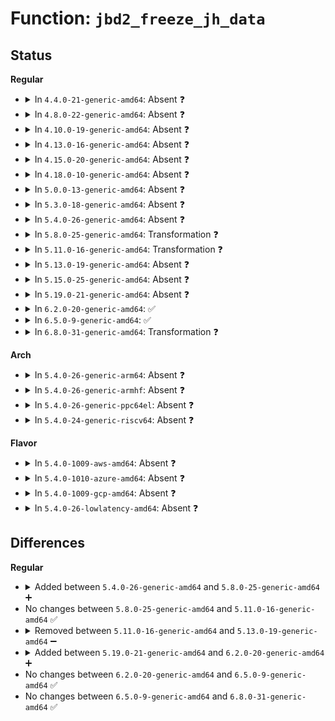 # Function: <code>jbd2_freeze_jh_data</code>

## Status
<b>Regular</b>
<ul>
<li>
<details>
<summary>In <code>4.4.0-21-generic-amd64</code>: Absent ❓</summary>

```json
{
  "name": "jbd2_freeze_jh_data",
  "collision_type": "Unique Static",
  "inline_type": "Full",
  "funcs": [
    {
      "addr": 18446744071581894467,
      "name": "jbd2_freeze_jh_data",
      "external": false,
      "loc": "fs/jbd2/transaction.c:777",
      "file": "fs/jbd2/transaction.c",
      "inline": "not declared, inlined",
      "caller_inline": [
        "fs/jbd2/transaction.c:do_get_write_access"
      ],
      "caller_func": []
    }
  ],
  "symbols": []
}
```
</details>
</li>
<li>
<details>
<summary>In <code>4.8.0-22-generic-amd64</code>: Absent ❓</summary>

```json
{
  "name": "jbd2_freeze_jh_data",
  "collision_type": "Unique Static",
  "inline_type": "Full",
  "funcs": [
    {
      "addr": 18446744071582081881,
      "name": "jbd2_freeze_jh_data",
      "external": false,
      "loc": "fs/jbd2/transaction.c:774",
      "file": "fs/jbd2/transaction.c",
      "inline": "not declared, inlined",
      "caller_inline": [
        "fs/jbd2/transaction.c:do_get_write_access"
      ],
      "caller_func": []
    }
  ],
  "symbols": []
}
```
</details>
</li>
<li>
<details>
<summary>In <code>4.10.0-19-generic-amd64</code>: Absent ❓</summary>

```json
{
  "name": "jbd2_freeze_jh_data",
  "collision_type": "Unique Static",
  "inline_type": "Full",
  "funcs": [
    {
      "addr": 18446744071582171977,
      "name": "jbd2_freeze_jh_data",
      "external": false,
      "loc": "fs/jbd2/transaction.c:776",
      "file": "fs/jbd2/transaction.c",
      "inline": "not declared, inlined",
      "caller_inline": [
        "fs/jbd2/transaction.c:do_get_write_access"
      ],
      "caller_func": []
    }
  ],
  "symbols": []
}
```
</details>
</li>
<li>
<details>
<summary>In <code>4.13.0-16-generic-amd64</code>: Absent ❓</summary>

```json
{
  "name": "jbd2_freeze_jh_data",
  "collision_type": "Unique Static",
  "inline_type": "Full",
  "funcs": [
    {
      "addr": 18446744071582258670,
      "name": "jbd2_freeze_jh_data",
      "external": false,
      "loc": "fs/jbd2/transaction.c:789",
      "file": "fs/jbd2/transaction.c",
      "inline": "not declared, inlined",
      "caller_inline": [
        "fs/jbd2/transaction.c:do_get_write_access"
      ],
      "caller_func": []
    }
  ],
  "symbols": []
}
```
</details>
</li>
<li>
<details>
<summary>In <code>4.15.0-20-generic-amd64</code>: Absent ❓</summary>

```json
{
  "name": "jbd2_freeze_jh_data",
  "collision_type": "Unique Static",
  "inline_type": "Full",
  "funcs": [
    {
      "addr": 18446744071582407705,
      "name": "jbd2_freeze_jh_data",
      "external": false,
      "loc": "fs/jbd2/transaction.c:792",
      "file": "fs/jbd2/transaction.c",
      "inline": "not declared, inlined",
      "caller_inline": [
        "fs/jbd2/transaction.c:do_get_write_access"
      ],
      "caller_func": []
    }
  ],
  "symbols": []
}
```
</details>
</li>
<li>
<details>
<summary>In <code>4.18.0-10-generic-amd64</code>: Absent ❓</summary>

```json
{
  "name": "jbd2_freeze_jh_data",
  "collision_type": "Unique Static",
  "inline_type": "Full",
  "funcs": [
    {
      "addr": 18446744071582598035,
      "name": "jbd2_freeze_jh_data",
      "external": false,
      "loc": "fs/jbd2/transaction.c:788",
      "file": "fs/jbd2/transaction.c",
      "inline": "not declared, inlined",
      "caller_inline": [
        "fs/jbd2/transaction.c:do_get_write_access"
      ],
      "caller_func": []
    }
  ],
  "symbols": []
}
```
</details>
</li>
<li>
<details>
<summary>In <code>5.0.0-13-generic-amd64</code>: Absent ❓</summary>

```json
{
  "name": "jbd2_freeze_jh_data",
  "collision_type": "Unique Static",
  "inline_type": "Full",
  "funcs": [
    {
      "addr": 18446744071582699747,
      "name": "jbd2_freeze_jh_data",
      "external": false,
      "loc": "fs/jbd2/transaction.c:821",
      "file": "fs/jbd2/transaction.c",
      "inline": "not declared, inlined",
      "caller_inline": [
        "fs/jbd2/transaction.c:do_get_write_access"
      ],
      "caller_func": []
    }
  ],
  "symbols": []
}
```
</details>
</li>
<li>
<details>
<summary>In <code>5.3.0-18-generic-amd64</code>: Absent ❓</summary>

```json
{
  "name": "jbd2_freeze_jh_data",
  "collision_type": "Unique Static",
  "inline_type": "Full",
  "funcs": [
    {
      "addr": 18446744071582872475,
      "name": "jbd2_freeze_jh_data",
      "external": false,
      "loc": "fs/jbd2/transaction.c:821",
      "file": "fs/jbd2/transaction.c",
      "inline": "not declared, inlined",
      "caller_inline": [
        "fs/jbd2/transaction.c:do_get_write_access"
      ],
      "caller_func": []
    }
  ],
  "symbols": []
}
```
</details>
</li>
<li>
<details>
<summary>In <code>5.4.0-26-generic-amd64</code>: Absent ❓</summary>

```json
{
  "name": "jbd2_freeze_jh_data",
  "collision_type": "Unique Static",
  "inline_type": "Full",
  "funcs": [
    {
      "addr": 18446744071582979019,
      "name": "jbd2_freeze_jh_data",
      "external": false,
      "loc": "fs/jbd2/transaction.c:824",
      "file": "fs/jbd2/transaction.c",
      "inline": "not declared, inlined",
      "caller_inline": [
        "fs/jbd2/transaction.c:do_get_write_access"
      ],
      "caller_func": []
    }
  ],
  "symbols": []
}
```
</details>
</li>
<li>
<details>
<summary>In <code>5.8.0-25-generic-amd64</code>: Transformation ❓</summary>

```c
void jbd2_freeze_jh_data(struct journal_head * jh)
```

```json
{
  "name": "jbd2_freeze_jh_data",
  "collision_type": "Unique Static",
  "inline_type": "No",
  "funcs": [
    {
      "addr": 0,
      "name": "jbd2_freeze_jh_data",
      "external": false,
      "loc": "fs/jbd2/transaction.c:903",
      "file": "fs/jbd2/transaction.c",
      "inline": "seen, unknown",
      "caller_inline": [],
      "caller_func": [
        "fs/jbd2/transaction.c:do_get_write_access"
      ]
    }
  ],
  "symbols": [
    {
      "addr": 18446744071583287536,
      "name": "jbd2_freeze_jh_data",
      "section": ".text",
      "bind": "STB_LOCAL",
      "size": 167
    },
    {
      "addr": 18446744071583299477,
      "name": "jbd2_freeze_jh_data.cold",
      "section": ".text",
      "bind": "STB_LOCAL",
      "size": 43
    }
  ]
}
```
</details>
</li>
<li>
<details>
<summary>In <code>5.11.0-16-generic-amd64</code>: Transformation ❓</summary>

```c
void jbd2_freeze_jh_data(struct journal_head * jh)
```

```json
{
  "name": "jbd2_freeze_jh_data",
  "collision_type": "Unique Static",
  "inline_type": "No",
  "funcs": [
    {
      "addr": 0,
      "name": "jbd2_freeze_jh_data",
      "external": false,
      "loc": "fs/jbd2/transaction.c:905",
      "file": "fs/jbd2/transaction.c",
      "inline": "seen, unknown",
      "caller_inline": [],
      "caller_func": [
        "fs/jbd2/transaction.c:do_get_write_access"
      ]
    }
  ],
  "symbols": [
    {
      "addr": 18446744071583403120,
      "name": "jbd2_freeze_jh_data",
      "section": ".text",
      "bind": "STB_LOCAL",
      "size": 167
    },
    {
      "addr": 18446744071591349049,
      "name": "jbd2_freeze_jh_data.cold",
      "section": ".text",
      "bind": "STB_LOCAL",
      "size": 43
    }
  ]
}
```
</details>
</li>
<li>
<details>
<summary>In <code>5.13.0-19-generic-amd64</code>: Absent ❓</summary>

```json
{
  "name": "jbd2_freeze_jh_data",
  "collision_type": "Unique Static",
  "inline_type": "Full",
  "funcs": [
    {
      "addr": 18446744071583433643,
      "name": "jbd2_freeze_jh_data",
      "external": false,
      "loc": "fs/jbd2/transaction.c:910",
      "file": "fs/jbd2/transaction.c",
      "inline": "not declared, inlined",
      "caller_inline": [
        "fs/jbd2/transaction.c:do_get_write_access"
      ],
      "caller_func": []
    }
  ],
  "symbols": []
}
```
</details>
</li>
<li>
<details>
<summary>In <code>5.15.0-25-generic-amd64</code>: Absent ❓</summary>

```json
{
  "name": "jbd2_freeze_jh_data",
  "collision_type": "Unique Static",
  "inline_type": "Full",
  "funcs": [
    {
      "addr": 18446744071583782958,
      "name": "jbd2_freeze_jh_data",
      "external": false,
      "loc": "fs/jbd2/transaction.c:927",
      "file": "fs/jbd2/transaction.c",
      "inline": "not declared, inlined",
      "caller_inline": [
        "fs/jbd2/transaction.c:do_get_write_access"
      ],
      "caller_func": []
    }
  ],
  "symbols": []
}
```
</details>
</li>
<li>
<details>
<summary>In <code>5.19.0-21-generic-amd64</code>: Absent ❓</summary>

```json
{
  "name": "jbd2_freeze_jh_data",
  "collision_type": "Unique Static",
  "inline_type": "Selective",
  "funcs": [
    {
      "addr": 0,
      "name": "jbd2_freeze_jh_data",
      "external": false,
      "loc": "fs/jbd2/transaction.c:936",
      "file": "fs/jbd2/transaction.c",
      "inline": "not declared, inlined",
      "caller_inline": [],
      "caller_func": [
        "fs/jbd2/transaction.c:do_get_write_access"
      ]
    }
  ],
  "symbols": [
    {
      "addr": 18446744071584338992,
      "name": "jbd2_freeze_jh_data.constprop.0",
      "section": ".text",
      "bind": "STB_LOCAL",
      "size": 209
    },
    {
      "addr": 18446744071594054822,
      "name": "jbd2_freeze_jh_data.constprop.0.cold",
      "section": ".text",
      "bind": "STB_LOCAL",
      "size": 43
    }
  ]
}
```
</details>
</li>
<li>
<details>
<summary>In <code>6.2.0-20-generic-amd64</code>: ✅</summary>

```c
void jbd2_freeze_jh_data(struct journal_head * jh)
```

```json
{
  "name": "jbd2_freeze_jh_data",
  "collision_type": "Unique Static",
  "inline_type": "No",
  "funcs": [
    {
      "addr": 18446744071584988256,
      "name": "jbd2_freeze_jh_data",
      "external": false,
      "loc": "fs/jbd2/transaction.c:936",
      "file": "fs/jbd2/transaction.c",
      "inline": "seen, unknown",
      "caller_inline": [],
      "caller_func": [
        "fs/jbd2/transaction.c:do_get_write_access"
      ]
    }
  ],
  "symbols": [
    {
      "addr": 18446744071584988256,
      "name": "jbd2_freeze_jh_data",
      "section": ".text",
      "bind": "STB_LOCAL",
      "size": 251
    }
  ]
}
```
</details>
</li>
<li>
<details>
<summary>In <code>6.5.0-9-generic-amd64</code>: ✅</summary>

```c
void jbd2_freeze_jh_data(struct journal_head * jh)
```

```json
{
  "name": "jbd2_freeze_jh_data",
  "collision_type": "Unique Static",
  "inline_type": "No",
  "funcs": [
    {
      "addr": 18446744071585216288,
      "name": "jbd2_freeze_jh_data",
      "external": false,
      "loc": "fs/jbd2/transaction.c:936",
      "file": "fs/jbd2/transaction.c",
      "inline": "seen, unknown",
      "caller_inline": [],
      "caller_func": [
        "fs/jbd2/transaction.c:do_get_write_access"
      ]
    }
  ],
  "symbols": [
    {
      "addr": 18446744071585216288,
      "name": "jbd2_freeze_jh_data",
      "section": ".text",
      "bind": "STB_LOCAL",
      "size": 249
    }
  ]
}
```
</details>
</li>
<li>
<details>
<summary>In <code>6.8.0-31-generic-amd64</code>: Transformation ❓</summary>

```c
void jbd2_freeze_jh_data(struct journal_head * jh)
```

```json
{
  "name": "jbd2_freeze_jh_data",
  "collision_type": "Unique Static",
  "inline_type": "No",
  "funcs": [
    {
      "addr": 0,
      "name": "jbd2_freeze_jh_data",
      "external": false,
      "loc": "fs/jbd2/transaction.c:936",
      "file": "fs/jbd2/transaction.c",
      "inline": "seen, unknown",
      "caller_inline": [],
      "caller_func": [
        "fs/jbd2/transaction.c:do_get_write_access"
      ]
    }
  ],
  "symbols": [
    {
      "addr": 18446744071585449248,
      "name": "jbd2_freeze_jh_data",
      "section": ".text",
      "bind": "STB_LOCAL",
      "size": 248
    },
    {
      "addr": 18446744071597515204,
      "name": "jbd2_freeze_jh_data.cold",
      "section": ".text",
      "bind": "STB_LOCAL",
      "size": 26
    }
  ]
}
```
</details>
</li>
</ul>
<b>Arch</b>
<ul>
<li>
<details>
<summary>In <code>5.4.0-26-generic-arm64</code>: Absent ❓</summary>

```json
{
  "name": "jbd2_freeze_jh_data",
  "collision_type": "Unique Static",
  "inline_type": "Full",
  "funcs": [
    {
      "addr": 18446603336494658448,
      "name": "jbd2_freeze_jh_data",
      "external": false,
      "loc": "fs/jbd2/transaction.c:824",
      "file": "fs/jbd2/transaction.c",
      "inline": "not declared, inlined",
      "caller_inline": [
        "fs/jbd2/transaction.c:do_get_write_access"
      ],
      "caller_func": []
    }
  ],
  "symbols": []
}
```
</details>
</li>
<li>
<details>
<summary>In <code>5.4.0-26-generic-armhf</code>: Absent ❓</summary>

```json
{
  "name": "jbd2_freeze_jh_data",
  "collision_type": "Unique Static",
  "inline_type": "Full",
  "funcs": [
    {
      "addr": 3228102012,
      "name": "jbd2_freeze_jh_data",
      "external": false,
      "loc": "fs/jbd2/transaction.c:824",
      "file": "fs/jbd2/transaction.c",
      "inline": "not declared, inlined",
      "caller_inline": [
        "fs/jbd2/transaction.c:do_get_write_access"
      ],
      "caller_func": []
    }
  ],
  "symbols": []
}
```
</details>
</li>
<li>
<details>
<summary>In <code>5.4.0-26-generic-ppc64el</code>: Absent ❓</summary>

```json
{
  "name": "jbd2_freeze_jh_data",
  "collision_type": "Unique Static",
  "inline_type": "Full",
  "funcs": [
    {
      "addr": 13835058055288472636,
      "name": "jbd2_freeze_jh_data",
      "external": false,
      "loc": "fs/jbd2/transaction.c:824",
      "file": "fs/jbd2/transaction.c",
      "inline": "not declared, inlined",
      "caller_inline": [
        "fs/jbd2/transaction.c:do_get_write_access"
      ],
      "caller_func": []
    }
  ],
  "symbols": []
}
```
</details>
</li>
<li>
<details>
<summary>In <code>5.4.0-24-generic-riscv64</code>: Absent ❓</summary>

```json
{
  "name": "jbd2_freeze_jh_data",
  "collision_type": "Unique Static",
  "inline_type": "Full",
  "funcs": [
    {
      "addr": 18446743936274022840,
      "name": "jbd2_freeze_jh_data",
      "external": false,
      "loc": "fs/jbd2/transaction.c:824",
      "file": "fs/jbd2/transaction.c",
      "inline": "not declared, inlined",
      "caller_inline": [
        "fs/jbd2/transaction.c:do_get_write_access"
      ],
      "caller_func": []
    }
  ],
  "symbols": []
}
```
</details>
</li>
</ul>
<b>Flavor</b>
<ul>
<li>
<details>
<summary>In <code>5.4.0-1009-aws-amd64</code>: Absent ❓</summary>

```json
{
  "name": "jbd2_freeze_jh_data",
  "collision_type": "Unique Static",
  "inline_type": "Full",
  "funcs": [
    {
      "addr": 18446744071582947755,
      "name": "jbd2_freeze_jh_data",
      "external": false,
      "loc": "fs/jbd2/transaction.c:824",
      "file": "fs/jbd2/transaction.c",
      "inline": "not declared, inlined",
      "caller_inline": [
        "fs/jbd2/transaction.c:do_get_write_access"
      ],
      "caller_func": []
    }
  ],
  "symbols": []
}
```
</details>
</li>
<li>
<details>
<summary>In <code>5.4.0-1010-azure-amd64</code>: Absent ❓</summary>

```json
{
  "name": "jbd2_freeze_jh_data",
  "collision_type": "Unique Static",
  "inline_type": "Full",
  "funcs": [
    {
      "addr": 18446744071582884907,
      "name": "jbd2_freeze_jh_data",
      "external": false,
      "loc": "fs/jbd2/transaction.c:824",
      "file": "fs/jbd2/transaction.c",
      "inline": "not declared, inlined",
      "caller_inline": [
        "fs/jbd2/transaction.c:do_get_write_access"
      ],
      "caller_func": []
    }
  ],
  "symbols": []
}
```
</details>
</li>
<li>
<details>
<summary>In <code>5.4.0-1009-gcp-amd64</code>: Absent ❓</summary>

```json
{
  "name": "jbd2_freeze_jh_data",
  "collision_type": "Unique Static",
  "inline_type": "Full",
  "funcs": [
    {
      "addr": 18446744071582936363,
      "name": "jbd2_freeze_jh_data",
      "external": false,
      "loc": "fs/jbd2/transaction.c:824",
      "file": "fs/jbd2/transaction.c",
      "inline": "not declared, inlined",
      "caller_inline": [
        "fs/jbd2/transaction.c:do_get_write_access"
      ],
      "caller_func": []
    }
  ],
  "symbols": []
}
```
</details>
</li>
<li>
<details>
<summary>In <code>5.4.0-26-lowlatency-amd64</code>: Absent ❓</summary>

```json
{
  "name": "jbd2_freeze_jh_data",
  "collision_type": "Unique Static",
  "inline_type": "Full",
  "funcs": [
    {
      "addr": 18446744071583023883,
      "name": "jbd2_freeze_jh_data",
      "external": false,
      "loc": "fs/jbd2/transaction.c:824",
      "file": "fs/jbd2/transaction.c",
      "inline": "not declared, inlined",
      "caller_inline": [
        "fs/jbd2/transaction.c:do_get_write_access"
      ],
      "caller_func": []
    }
  ],
  "symbols": []
}
```
</details>
</li>
</ul>

## Differences
<b>Regular</b>
<ul>
<li>
<details>
<summary>Added between <code>5.4.0-26-generic-amd64</code> and <code>5.8.0-25-generic-amd64</code> ➕</summary>

```c
void jbd2_freeze_jh_data(struct journal_head * jh)
```
</details>
</li>
<li>
No changes between <code>5.8.0-25-generic-amd64</code> and <code>5.11.0-16-generic-amd64</code> ✅
</li>
<li>
<details>
<summary>Removed between <code>5.11.0-16-generic-amd64</code> and <code>5.13.0-19-generic-amd64</code> ➖</summary>

```c
void jbd2_freeze_jh_data(struct journal_head * jh)
```
</details>
</li>
<li>
<details>
<summary>Added between <code>5.19.0-21-generic-amd64</code> and <code>6.2.0-20-generic-amd64</code> ➕</summary>

```c
void jbd2_freeze_jh_data(struct journal_head * jh)
```
</details>
</li>
<li>
No changes between <code>6.2.0-20-generic-amd64</code> and <code>6.5.0-9-generic-amd64</code> ✅
</li>
<li>
No changes between <code>6.5.0-9-generic-amd64</code> and <code>6.8.0-31-generic-amd64</code> ✅
</li>
</ul>
